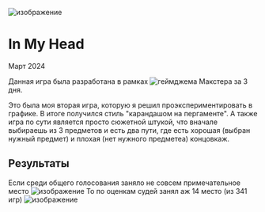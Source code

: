 ![изображение](https://github.com/user-attachments/assets/8ec6c332-2d71-400f-bbab-7c9c40bfb674)

# In My Head

Март 2024

Данная игра была разработана в рамках ![геймджема Макстера](https://itch.io/jam/mospolyjam-2) за 3 дня.

Это была моя вторая игра, которую я решил проэкспериментировать в графике. В итоге получился стиль "карандашом на пергаменте". 
А также игра по сути является просто сюжетной штукой, что вначале выбираешь из 3 предметов и есть два пути, где есть хорошая (выбран нужный предмет) и плохая (нет нужного предметеа) концовкаж.

## Результаты
Если среди общего голосования заняло не совсем примечательное место
![изображение](https://github.com/user-attachments/assets/cc0247f8-9356-4fa5-8b78-98a09818b510)
То по оценкам судей занял аж 14 место (из 341 игр)
![изображение](https://github.com/user-attachments/assets/c1418ff9-baac-4b64-8069-4b6ecb9af78e)

